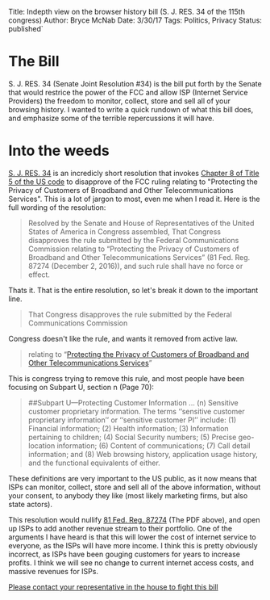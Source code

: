 Title: Indepth view on the browser history bill (S. J. RES. 34 of the 115th congress)
Author: Bryce McNab
Date: 3/30/17
Tags: Politics, Privacy
Status: published`

# The Bill
S. J. RES. 34 (Senate Joint Resolution #34) is the bill put forth by the Senate that would restrice the power of the FCC and allow ISP (Internet Service Providers) the freedom to monitor, collect, store and sell all of your browsing history. I wanted to write a quick rundown of what this bill does, and emphasize some of the terrible repercussions it will have.

# Into the weeds
[S. J. RES. 34](https://www.congress.gov/bill/115th-congress/senate-joint-resolution/34/text) is an incredicly short resolution that invokes [Chapter 8 of Title 5 of the US code](https://www.law.cornell.edu/uscode/text/5/part-I/chapter-8) to disapprove of the FCC ruling relating to "Protecting the Privacy of Customers of Broadband and Other Telecommunications Services". This is a lot of jargon to most, even me when I read it. Here is the full wording of the resolution:

>Resolved by the Senate and House of Representatives of the United States of America in Congress assembled, That Congress disapproves the rule submitted by the Federal Communications Commission relating to “Protecting the Privacy of Customers of Broadband and Other Telecommunications Services” (81 Fed. Reg. 87274 (December 2, 2016)), and such rule shall have no force or effect.

Thats it. That is the entire resolution, so let's break it down to the important line.

>That Congress disapproves the rule submitted by the Federal Communications Commission

Congress doesn't like the rule, and wants it removed from active law.

>relating to “[Protecting the Privacy of Customers of Broadband and Other Telecommunications Services](https://www.gpo.gov/fdsys/pkg/FR-2016-12-02/pdf/2016-28006.pdf)”

This is congress trying to remove this rule, and most people have been focusing on Subpart U, section n (Page 70):

>##Subpart U—Protecting Customer Information
>...
>(n) 
>Sensitive customer proprietary 
>information. 
>The terms ‘‘sensitive 
>customer proprietary information’’ or 
>‘‘sensitive customer PI’’ include: 
>(1) Financial information; 
>(2) Health information; 
>(3) Information pertaining to children; 
>(4) Social Security numbers; 
>(5) Precise geo-location information; 
>(6) Content of communications; 
>(7) Call detail information; and 
>(8) Web browsing history, application 
>usage history, and the functional 
>equivalents of either.

These definitions are very important to the US public, as it now means that ISPs can monitor, collect, store and sell all of the above information, without your consent, to anybody they like (most likely marketing firms, but also state actors).

This resolution would nullify [81 Fed. Reg. 87274](https://www.gpo.gov/fdsys/pkg/FR-2016-12-02/pdf/2016-28006.pdf) (The PDF above), and open up ISPs to add another revenue stream to their portfolio. One of the arguments I have heard is that this will lower the cost of internet service to everyone, as the ISPs will have more income. I think this is pretty obviously incorrect, as ISPs have been gouging customers for years to increase profits. I think we will see no change to current internet access costs, and massive revenues for ISPs.

[Please contact your representative in the house to fight this bill](https://act.eff.org/action/don-t-let-congress-undermine-our-online-privacy)
